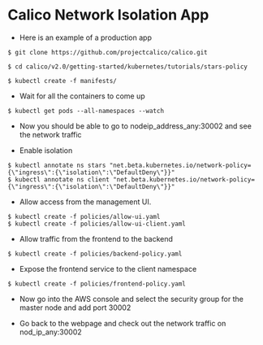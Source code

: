 

# Calico Network Isolation App

* Here is an example of a production app

```
$ git clone https://github.com/projectcalico/calico.git
```
```
$ cd calico/v2.0/getting-started/kubernetes/tutorials/stars-policy
```
```
$ kubectl create -f manifests/
```
* Wait for all the containers to come up

```
$ kubectl get pods --all-namespaces --watch
```
* Now you should be able to go to nodeip_address_any:30002 and see the network traffic

* Enable isolation
```
$ kubectl annotate ns stars "net.beta.kubernetes.io/network-policy={\"ingress\":{\"isolation\":\"DefaultDeny\"}}"
$ kubectl annotate ns client "net.beta.kubernetes.io/network-policy={\"ingress\":{\"isolation\":\"DefaultDeny\"}}"
```
* Allow access from the management UI.
```
$ kubectl create -f policies/allow-ui.yaml
$ kubectl create -f policies/allow-ui-client.yaml
```
* Allow traffic from the frontend to the backend
```
$ kubectl create -f policies/backend-policy.yaml
```
* Expose the frontend service to the client namespace
```
$ kubectl create -f policies/frontend-policy.yaml
```
* Now go into the AWS console and select the security group for the master node and add port 30002

* Go back to the webpage and check out the network traffic on nod_ip_any:30002

